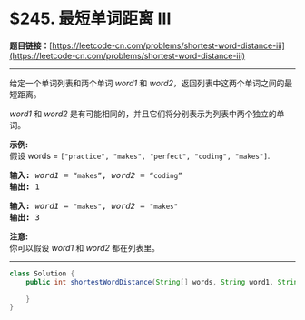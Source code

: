 # $245. 最短单词距离 III

**题目链接：**[https://leetcode-cn.com/problems/shortest-word-distance-iii](https://leetcode-cn.com/problems/shortest-word-distance-iii)

---

<div class="content__1Y2H">
 <div class="notranslate">
  <p>给定一个单词列表和两个单词 <em>word1</em> 和 <em>word2</em>，返回列表中这两个单词之间的最短距离。</p> 
  <p><em>word1</em> 和 <em>word2</em>&nbsp;是有可能相同的，并且它们将分别表示为列表中两个独立的单词。</p> 
  <p><strong>示例:</strong><br> 假设 words = <code>["practice", "makes", "perfect", "coding", "makes"]</code>.</p> 
  <pre class="language-text"><strong>输入:</strong> <em>word1</em> = <code>“makes”</code>, <em>word2</em> = <code>“coding”</code>
<strong>输出:</strong> 1
</pre> 
  <pre class="language-text"><strong>输入:</strong> <em>word1</em> = <code>"makes"</code>, <em>word2</em> = <code>"makes"</code>
<strong>输出:</strong> 3
</pre> 
  <p><strong>注意:</strong><br> 你可以假设 <em>word1</em> 和 <em>word2</em> 都在列表里。</p> 
 </div>
</div>

---

```java
class Solution {
    public int shortestWordDistance(String[] words, String word1, String word2) {
        
    }
}
```
